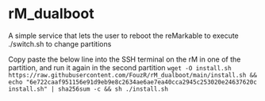 # rM_dualboot
A simple service that lets the user to reboot the reMarkable to execute ./switch.sh to change partitions

Copy paste the below line into the SSH terminal on the rM in one of the partition, and run it again in the second partition
`wget -O install.sh https://raw.githubusercontent.com/FouzR/rM_dualboot/main/install.sh && echo "6e722caaf951156e91d9eb9e8c2634ae6ae7ea40cca2945c253020e24637620c  install.sh" | sha256sum -c && sh ./install.sh`
